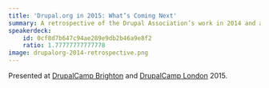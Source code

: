 ```yaml
---
title: 'Drupal.org in 2015: What’s Coming Next'
summary: A retrospective of the Drupal Association’s work in 2014 and a look forward to what we’ll be working on in 2015.
speakerdeck:
    id: 0cf8d7b647c94ae289e9db2b46a9e8f2
    ratio: 1.77777777777778
image: drupalorg-2014-retrospective.png
---
```

Presented at [DrupalCamp Brighton](http://www.drupalcampbrighton.co.uk) and [DrupalCamp London](https://drupalcamp.london) 2015.
